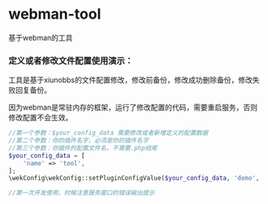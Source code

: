 # webman-tool
基于webman的工具



### 定义或者修改文件配置使用演示：

工具是基于xiunobbs的文件配置修改，修改前备份，修改成功删除备份，修改失败回复备份。

因为webman是常驻内存的框架，运行了修改配置的代码，需要重启服务，否则修改配置不会生效。

```php
//第一个参数：$your_config_data 需要修改或者新增定义的配置数据
//第二个参数：你的插件名字，必须是你的插件名字
//第三个参数：你插件的配置文件名，不需要.php结尾
$your_config_data = [
    'name' => 'tool',
];
\wekConfig\wekConfig::setPluginConfigValue($your_config_data, 'demo', 'aliDianBoConfig');

//第一次开发使用，时候注意服务窗口的错误输出提示

```

